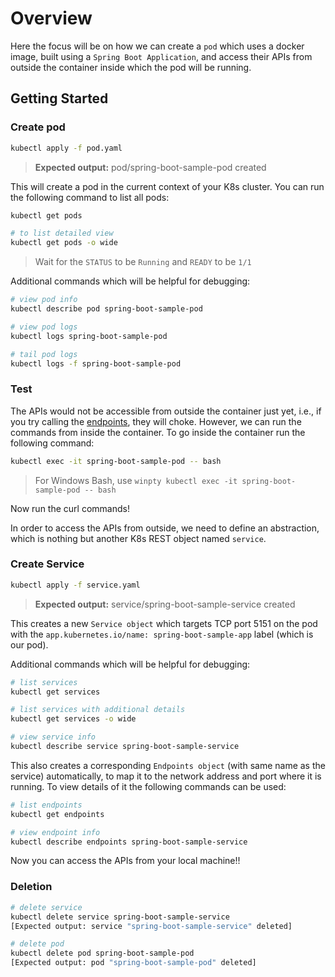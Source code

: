 # Overview

Here the focus will be on how we can create a `pod` which uses a docker image, built using a `Spring Boot Application`, and access their APIs from outside the container inside which the pod will be running.

## Getting Started

### Create pod
```sh
kubectl apply -f pod.yaml
```
> **Expected output:** pod/spring-boot-sample-pod created

This will create a pod in the current context of your K8s cluster. You can run the following command to list all pods:
```sh
kubectl get pods

# to list detailed view
kubectl get pods -o wide
```
> Wait for the `STATUS` to be `Running` and `READY` to be `1/1`

Additional commands which will be helpful for debugging:
```sh
# view pod info
kubectl describe pod spring-boot-sample-pod

# view pod logs
kubectl logs spring-boot-sample-pod

# tail pod logs
kubectl logs -f spring-boot-sample-pod
```

### Test
The APIs would not be accessible from outside the container just yet, i.e., if you try calling the [endpoints](https://github.com/ImRohitSingh/all-things-cloud/tree/master/spring-boot-sample#test), they will choke. However, we can run the commands from inside the container. To go inside the container run the following command:
```sh
kubectl exec -it spring-boot-sample-pod -- bash
```
> For Windows Bash, use `winpty kubectl exec -it spring-boot-sample-pod -- bash`

Now run the curl commands!

In order to access the APIs from outside, we need to define an abstraction, which is nothing but another K8s REST object named `service`.

### Create Service
```sh
kubectl apply -f service.yaml
```
> **Expected output:** service/spring-boot-sample-service created

This creates a new `Service object` which targets TCP port 5151 on the pod with the `app.kubernetes.io/name: spring-boot-sample-app` label (which is our pod).

Additional commands which will be helpful for debugging:
```sh
# list services
kubectl get services

# list services with additional details
kubectl get services -o wide

# view service info
kubectl describe service spring-boot-sample-service
```

This also creates a corresponding `Endpoints object` (with same name as the service) automatically, to map it to the network address and port where it is running. To view details of it the following commands can be used:
```sh
# list endpoints
kubectl get endpoints

# view endpoint info
kubectl describe endpoints spring-boot-sample-service
```

Now you can access the APIs from your local machine!!

### Deletion
```sh
# delete service
kubectl delete service spring-boot-sample-service
[Expected output: service "spring-boot-sample-service" deleted]

# delete pod
kubectl delete pod spring-boot-sample-pod
[Expected output: pod "spring-boot-sample-pod" deleted]
```

